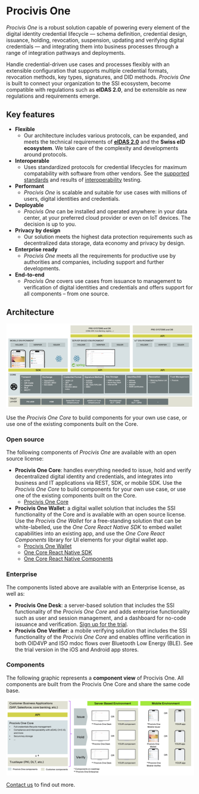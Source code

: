 # Procivis One

*Procivis One* is a robust solution capable of powering every element of the digital identity
credential lifecycle — schema definition, credential design, issuance, holding, revocation,
suspension, updating and verifying digital credentials — and integrating them into business
processes through a range of integration pathways and deployments.

Handle credential-driven use cases and processes flexibly with an extensible configuration
that supports multiple credential formats, revocation methods, key types, signatures, and
DID methods. *Procivis One* is built to connect your organization to the SSI ecosystem, become
compatible with regulations such as **eIDAS 2.0**, and be extensible as new regulations and
requirements emerge.

## Key features

- **Flexible**
  - Our architecture includes various protocols, can be expanded, and meets the technical
    requirements of [**eIDAS 2.0**][eidas] and the **Swiss eID ecosystem**. We take care of
    the complexity and developments around protocols.
- **Interoperable**
  - Uses standardized protocols for credential lifecycles for maximum compatability with
    software from other vendors. See the [supported standards][suppstand] and results of
    [interoperability][interop] testing.
- **Performant**
  - *Procivis One* is scalable and suitable for use cases with millions of users, digital identities
    and credentials.
- **Deployable**
  - *Procivis One* can be installed and operated anywhere: in your data center, at your preferred
    cloud provider or even on IoT devices. The decision is up to you.
- **Privacy by design**
  - Our solution meets the highest data protection requirements such as decentralized data storage,
    data economy and privacy by design.
- **Enterprise ready**
  - *Procivis One* meets all the requirements for productive use by authorities and companies, including
    support and further developments.
- **End-to-end**
  - *Procivis One* covers use cases from issuance to management to verification of digital identities and
    credentials and offers support for all components – from one source.

## Architecture

![Procivis One Core - Architecture](/Procivis_One_Architecture.png)

Use the *Procivis One Core* to build components for your own use case, or use one of the
existing components built on the Core.

### Open source

The following components of *Procivis One* are available with an open source license:

- **Procivis One Core**: handles everything needed to
    issue, hold and verify decentralized digital identity and credentials, and integrates into
    business and IT applications via REST, SDK, or mobile SDK. Use the *Procivis One Core* to build components
    for your own use case, or use one of the existing components built on the Core.
  - [Procivis One Core][core]
- **Procivis One Wallet**: a digital wallet solution that includes the SSI functionality
    of the Core and is available with an open source license. Use the *Procivis One Wallet*
    for a free-standing solution that can be white-labelled, use the *One Core React Native SDK*
    to embed wallet capabilities into an existing app, and use the *One Core React Components* library
    for UI elements for your digital wallet app.
  - [Procivis One Wallet][wallet]
  - [One Core React Native SDK][rncore]
  - [One Core React Native Components][comp]

### Enterprise

The components listed above are available with an Enterprise license, as well as:

- **Procivis One Desk**: a server-based solution that includes the SSI functionality
    of the *Procivis One Core* and adds enterprise functionality such as user and session management, and a
    dashboard for no-code issuance and verification. [Sign up for the trial][trial].
- **Procivis One Verifier**: a mobile verifying solution that includes the SSI
    functionality of the *Procivis One Core* and enables offline verification in both OID4VP and ISO mdoc flows
    over Bluetooth Low Energy (BLE). See the trial version in the iOS and Android app stores.

### Components

The following graphic represents a **component view** of Procivis One. All components
are built from the Procivis One Core and share the same code base.

![Procivis One Components](/Procivis_One_Components.png)

[Contact us][contact] to find out more.

[comp]: https://github.com/procivis/one-react-native-components
[contact]: https://www.procivis.ch/en/contact
[core]: https://github.com/procivis/one-core
[eidas]: https://github.com/procivis/one-core?tab=readme-ov-file#eidas-20
[interop]: https://github.com/procivis/one-core?tab=readme-ov-file#interoperability-and-conformance
[rncore]: https://github.com/procivis/react-native-one-core
[suppstand]: https://github.com/procivis/one-core?tab=readme-ov-file#supported-standards
[trial]: https://docs.procivis.ch/trial/intro
[wallet]: https://github.com/procivis/one-wallet
